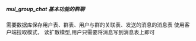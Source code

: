##### mul_group_chat 基本功能的群聊
需要数据库保存用户表、群表、用户与群的关联表、发送的消息的消息表
使用客户端拉取模式，
    读扩散模型,用户只需要将消息写到消息表上即可
